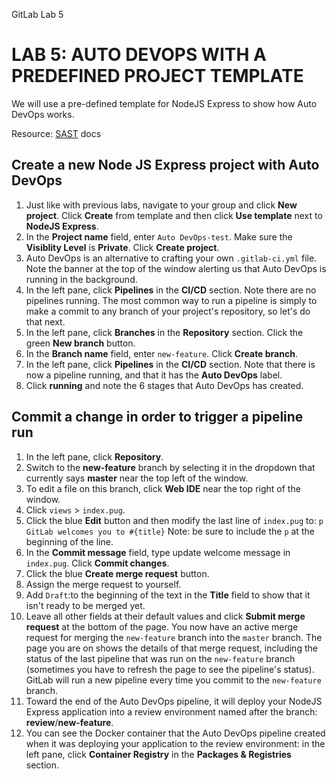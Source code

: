 GitLab Lab 5

# LAB 5: AUTO DEVOPS WITH A PREDEFINED PROJECT TEMPLATE

We will use a pre-defined template for NodeJS Express to show how Auto DevOps works.

Resource: [SAST](https://docs.gitlab.com/ee/user/application_security/sast/) docs

## Create a new Node JS Express project with Auto DevOps

1.  Just like with previous labs, navigate to your group and click **New project**. Click **Create** from template and then click **Use template** next to **NodeJS Express**.
2.  In the **Project name** field, enter `Auto DevOps-test`. Make sure the **Visiblity Level** is **Private**. Click **Create project**.
3.  Auto DevOps is an alternative to crafting your own `.gitlab-ci.yml` file. Note the banner at the top of the window alerting us that Auto DevOps is running in the background.
4.  In the left pane, click **Pipelines** in the **CI/CD** section. Note there are no pipelines running. The most common way to run a pipeline is simply to make a commit to any branch of your project's repository, so let's do that next.
5.  In the left pane, click **Branches** in the **Repository** section. Click the green **New branch** button.
6.  In the **Branch name** field, enter `new-feature`. Click **Create branch**.
7.  In the left pane, click **Pipelines** in the **CI/CD** section. Note that there is now a pipeline running, and that it has the **Auto DevOps** label.
8.  Click **running** and note the 6 stages that Auto DevOps has created.

## Commit a change in order to trigger a pipeline run

1.  In the left pane, click **Repository**.
2.  Switch to the **new-feature** branch by selecting it in the dropdown that currently says **master** near the top left of the window.
3.  To edit a file on this branch, click **Web IDE** near the top right of the window.
4.  Click `views` \> `index.pug`.
5.  Click the blue **Edit** button and then modify the last line of `index.pug` to: `p GitLab welcomes you to #{title}` Note: be sure to include the `p` at the beginning of the line.
6.  In the **Commit message** field, type update welcome message in `index.pug`. Click **Commit changes**.
7.  Click the blue **Create merge request** button.
8.  Assign the merge request to yourself.
9.  Add `Draft`:to the beginning of the text in the **Title** field to show that it isn't ready to be merged yet.
10. Leave all other fields at their default values and click **Submit merge request** at the bottom of the page. You now have an active merge request for merging the `new-feature` branch into the `master` branch. The page you are on shows the details of that merge request, including the status of the last pipeline that was run on the `new-feature` branch (sometimes you have to refresh the page to see the pipeline's status). GitLab will run a new pipeline every time you commit to the `new-feature` branch.
11. Toward the end of the Auto DevOps pipeline, it will deploy your NodeJS Express application into a review environment named after the branch: **review**/**new-feature**.
12. You can see the Docker container that the Auto DevOps pipeline created when it was deploying your application to the review environment: in the left pane, click **Container Registry** in the **Packages & Registries** section.

